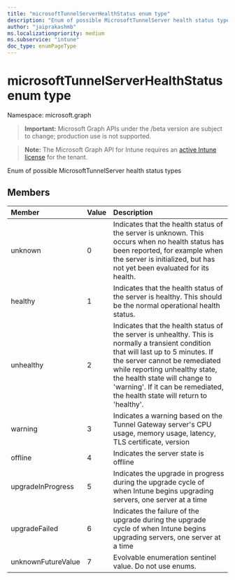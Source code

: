 ```yaml
---
title: "microsoftTunnelServerHealthStatus enum type"
description: "Enum of possible MicrosoftTunnelServer health status types"
author: "jaiprakashmb"
ms.localizationpriority: medium
ms.subservice: "intune"
doc_type: enumPageType
---
```


# microsoftTunnelServerHealthStatus enum type

Namespace: microsoft.graph
> **Important:** Microsoft Graph APIs under the /beta version are subject to change; production use is not supported.

> **Note:** The Microsoft Graph API for Intune requires an [active Intune license](https://go.microsoft.com/fwlink/?linkid=839381) for the tenant.


Enum of possible MicrosoftTunnelServer health status types

## Members
|Member|Value|Description|
|:---|:---|:---|
|unknown|0|Indicates that the health status of the server is unknown. This occurs when no health status has been reported, for example when the server is initialized, but has not yet been evaluated for its health.|
|healthy|1|Indicates that the health status of the server is healthy. This should be the normal operational health status.|
|unhealthy|2|Indicates that the health status of the server is unhealthy. This is normally a transient condition that will last up to 5 minutes. If the server cannot be remediated while reporting unhealthy state, the health state will change to 'warning'. If it can be remediated, the health state will return to 'healthy'.|
|warning|3|Indicates a warning based on the Tunnel Gateway server's CPU usage, memory usage, latency, TLS certificate, version|
|offline|4|Indicates the server state is offline|
|upgradeInProgress|5|Indicates the upgrade in progress during the upgrade cycle of when Intune begins upgrading servers, one server at a time|
|upgradeFailed|6|Indicates the failure of the upgrade during the upgrade cycle of when Intune begins upgrading servers, one server at a time|
|unknownFutureValue|7|Evolvable enumeration sentinel value. Do not use enums.|
